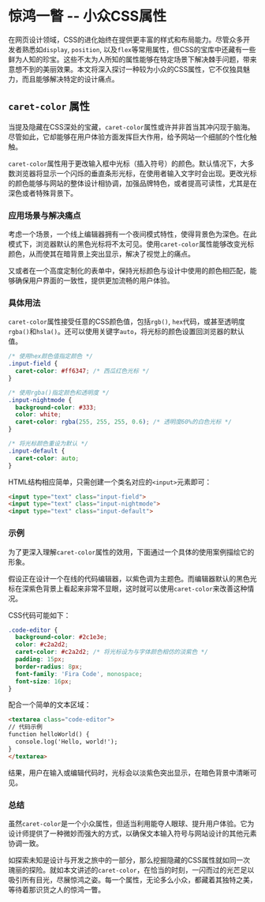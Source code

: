 # 惊鸿一瞥 -- 小众CSS属性

在网页设计领域，CSS的进化始终在提供更丰富的样式和布局能力。尽管众多开发者熟悉如`display`, `position`, 以及`flex`等常用属性，但CSS的宝库中还藏有一些鲜为人知的珍宝。这些不太为人所知的属性能够在特定场景下解决棘手问题，带来意想不到的美丽效果。本文将深入探讨一种较为小众的CSS属性，它不仅独具魅力，而且能够解决特定的设计痛点。

## `caret-color` 属性

当提及隐藏在CSS深处的宝藏，`caret-color`属性或许并非首当其冲闪现于脑海。尽管如此，它却能够在用户体验方面发挥巨大作用，给予网站一个细腻的个性化触触。

`caret-color`属性用于更改输入框中光标（插入符号）的颜色。默认情况下，大多数浏览器将显示一个闪烁的垂直条形光标，在使用者输入文字时会出现。更改光标的颜色能够与网站的整体设计相协调，加强品牌特色，或者提高可读性，尤其是在深色或者特殊背景下。

### 应用场景与解决痛点

考虑一个场景，一个线上编辑器拥有一个夜间模式特性，使得背景色为深色。在此模式下，浏览器默认的黑色光标将不太可见。使用`caret-color`属性能够改变光标颜色，从而使其在暗背景上突出显示，解决了视觉上的痛点。

又或者在一个高度定制化的表单中，保持光标颜色与设计中使用的颜色相匹配，能够确保用户界面的一致性，提供更加流畅的用户体验。

### 具体用法

`caret-color`属性接受任意的CSS颜色值，包括`rgb()`, `hex`代码，或甚至透明度`rgba()`和`hsla()`。还可以使用关键字`auto`，将光标的颜色设置回浏览器的默认值。

```css
/* 使用hex颜色值指定颜色 */
.input-field {
  caret-color: #ff6347; /* 西瓜红色光标 */
}

/* 使用rgba()指定颜色和透明度 */
.input-nightmode {
  background-color: #333;
  color: white;
  caret-color: rgba(255, 255, 255, 0.6); /* 透明度60%的白色光标 */
}

/* 将光标颜色重设为默认 */
.input-default {
  caret-color: auto;
}
```

HTML结构相应简单，只需创建一个类名对应的`<input>`元素即可：

```html
<input type="text" class="input-field">
<input type="text" class="input-nightmode">
<input type="text" class="input-default">
```

### 示例

为了更深入理解`caret-color`属性的效用，下面通过一个具体的使用案例描绘它的形象。

假设正在设计一个在线的代码编辑器，以紫色调为主题色。而编辑器默认的黑色光标在深紫色背景上看起来非常不显眼，这时就可以使用`caret-color`来改善这种情况。

CSS代码可能如下：

```css
.code-editor {
  background-color: #2c1e3e;
  color: #c2a2d2;
  caret-color: #c2a2d2; /* 将光标设为与字体颜色相仿的淡紫色 */
  padding: 15px;
  border-radius: 8px;
  font-family: 'Fira Code', monospace;
  font-size: 16px;
}
```

配合一个简单的文本区域：

```html
<textarea class="code-editor">
// 代码示例
function helloWorld() {
  console.log('Hello, world!');
}
</textarea>
```

结果，用户在输入或编辑代码时，光标会以淡紫色突出显示，在暗色背景中清晰可见。

### 总结

虽然`caret-color`是一个小众属性，但适当利用能夺人眼球、提升用户体验。它为设计师提供了一种微妙而强大的方式，以确保文本输入符号与网站设计的其他元素协调一致。

如探索未知是设计与开发之旅中的一部分，那么挖掘隐藏的CSS属性就如同一次瑰丽的探险。就如本文讲述的`caret-color`，在恰当的时刻，一闪而过的光芒足以吸引所有目光，尽展惊鸿之姿。每一个属性，无论多么小众，都藏着其独特之美，等待着那识货之人的惊鸿一瞥。